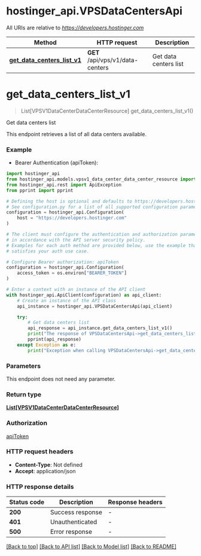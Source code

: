 # hostinger_api.VPSDataCentersApi

All URIs are relative to *https://developers.hostinger.com*

Method | HTTP request | Description
------------- | ------------- | -------------
[**get_data_centers_list_v1**](VPSDataCentersApi.md#get_data_centers_list_v1) | **GET** /api/vps/v1/data-centers | Get data centers list


# **get_data_centers_list_v1**
> List[VPSV1DataCenterDataCenterResource] get_data_centers_list_v1()

Get data centers list

This endpoint retrieves a list of all data centers available.

### Example

* Bearer Authentication (apiToken):

```python
import hostinger_api
from hostinger_api.models.vpsv1_data_center_data_center_resource import VPSV1DataCenterDataCenterResource
from hostinger_api.rest import ApiException
from pprint import pprint

# Defining the host is optional and defaults to https://developers.hostinger.com
# See configuration.py for a list of all supported configuration parameters.
configuration = hostinger_api.Configuration(
    host = "https://developers.hostinger.com"
)

# The client must configure the authentication and authorization parameters
# in accordance with the API server security policy.
# Examples for each auth method are provided below, use the example that
# satisfies your auth use case.

# Configure Bearer authorization: apiToken
configuration = hostinger_api.Configuration(
    access_token = os.environ["BEARER_TOKEN"]
)

# Enter a context with an instance of the API client
with hostinger_api.ApiClient(configuration) as api_client:
    # Create an instance of the API class
    api_instance = hostinger_api.VPSDataCentersApi(api_client)

    try:
        # Get data centers list
        api_response = api_instance.get_data_centers_list_v1()
        print("The response of VPSDataCentersApi->get_data_centers_list_v1:\n")
        pprint(api_response)
    except Exception as e:
        print("Exception when calling VPSDataCentersApi->get_data_centers_list_v1: %s\n" % e)
```



### Parameters

This endpoint does not need any parameter.

### Return type

[**List[VPSV1DataCenterDataCenterResource]**](VPSV1DataCenterDataCenterResource.md)

### Authorization

[apiToken](../README.md#apiToken)

### HTTP request headers

 - **Content-Type**: Not defined
 - **Accept**: application/json

### HTTP response details

| Status code | Description | Response headers |
|-------------|-------------|------------------|
**200** | Success response |  -  |
**401** | Unauthenticated |  -  |
**500** | Error response |  -  |

[[Back to top]](#) [[Back to API list]](../README.md#documentation-for-api-endpoints) [[Back to Model list]](../README.md#documentation-for-models) [[Back to README]](../README.md)


